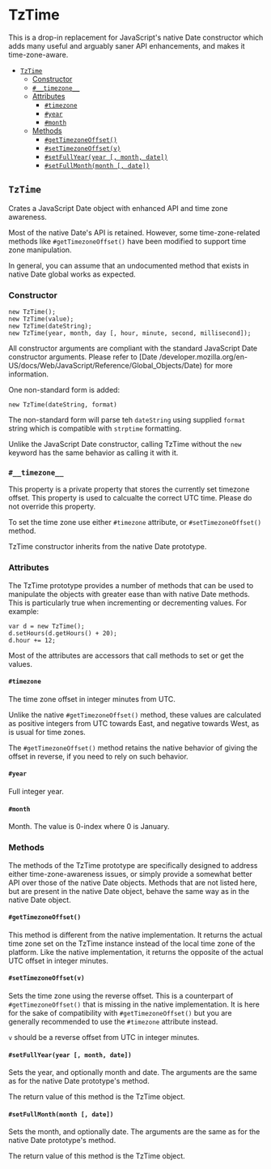 # TzTime <a name="tztime"></a>

This is a drop-in replacement for JavaScript's native Date constructor which
adds many useful and arguably saner API enhancements, and makes it
time-zone-aware.

 + [`TzTime`](#tztime)
   - [Constructor](#constructor)
   - [`#__timezone__`](#timezone)
   - [Attributes](#attributes)
     + [`#timezone`](#timezone)
     + [`#year`](#year)
     + [`#month`](#month)
   - [Methods](#methods)
     + [`#getTimezoneOffset()`](#gettimezoneoffset)
     + [`#setTimezoneOffset(v)`](#settimezoneoffset-v)
     + [`#setFullYear(year [, month, date])`](#setfullyear-year-month-date)
     + [`#setFullMonth(month [, date])`](#setfullmonth-month-date)


## `TzTime` <a name="tztime"></a>

Crates a JavaScript Date object with enhanced API and time zone awareness.

Most of the native Date's API is retained. However, some time-zone-related
methods like `#getTimezoneOffset()` have been modified to support time zone
manipulation.

In general, you can assume that an undocumented method that exists in native
Date global works as expected.

### Constructor <a name="constructor"></a>

    new TzTime();
    new TzTime(value);
    new TzTime(dateString);
    new TzTime(year, month, day [, hour, minute, second, millisecond]);


All constructor arguments are compliant with the standard JavaScript Date
constructor arguments. Please refer to [Date
/developer.mozilla.org/en-US/docs/Web/JavaScript/Reference/Global_Objects/Date)
for more information.

One non-standard form is added:

    new TzTime(dateString, format)


The non-standard form will parse teh `dateString` using supplied `format`
string which is compatible with `strptime` formatting.

Unlike the JavaScript Date constructor, calling TzTime without the `new`
keyword has the same behavior as calling it with it.

### `#__timezone__` <a name="timezone"></a>

This property is a private property that stores the currently set timezone
offset. This property is used to calcualte the correct UTC time. Please do not
override this property.

To set the time zone use either `#timezone` attribute, or
`#setTimezoneOffset()` method.

TzTime constructor inherits from the native Date prototype.

### Attributes <a name="attributes"></a>

The TzTime prototype provides a number of methods that can be used to
manipulate the objects with greater ease than with native Date methods. This is
particularly true when incrementing or decrementing values. For example:

    var d = new TzTime();
    d.setHours(d.getHours() + 20);
    d.hour += 12;


Most of the attributes are accessors that call methods to set or get the
values.

#### `#timezone` <a name="timezone"></a>

The time zone offset in integer minutes from UTC.

Unlike the native `#getTimezoneOffset()` method, these values are calculated as
positive integers from UTC towards East, and negative towards West, as is usual
for time zones.

The `#getTimezoneOffset()` method retains the native behavior of giving the
offset in reverse, if you need to rely on such behavior.

#### `#year` <a name="year"></a>

Full integer year.

#### `#month` <a name="month"></a>

Month. The value is 0-index where 0 is January.

### Methods <a name="methods"></a>

The methods of the TzTime prototype are specifically designed to address either
time-zone-awareness issues, or simply provide a somewhat better API over those
of the native Date objects. Methods that are not listed here, but are present
in the native Date object, behave the same way as in the native Date object.

#### `#getTimezoneOffset()` <a name="gettimezoneoffset"></a>

This method is different from the native implementation. It returns the actual
time zone set on the TzTime instance instead of the local time zone of the
platform. Like the native implementation, it returns the opposite of the actual
UTC offset in integer minutes.

#### `#setTimezoneOffset(v)` <a name="settimezoneoffset-v"></a>

Sets the time zone using the reverse offset. This is a counterpart of
`#getTimezoneOffset()` that is missing in the native implementation. It is here
for the sake of compatibility with `#getTimezoneOffset()` but you are generally
recommended to use the `#timezone` attribute instead.

`v` should be a reverse offset from UTC in integer minutes.

#### `#setFullYear(year [, month, date])` <a name="setfullyear-year-month-date"></a>

Sets the year, and optionally month and date. The arguments are the same as for
the native Date prototype's method.

The return value of this method is the TzTime object.

#### `#setFullMonth(month [, date])` <a name="setfullmonth-month-date"></a>

Sets the month, and optionally date. The arguments are the same as for the
native Date prototype's method.

The return value of this method is the TzTime object.